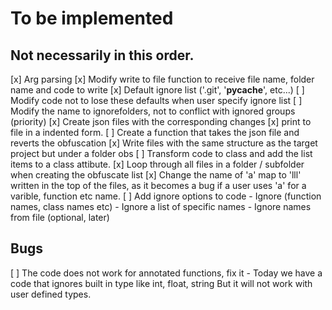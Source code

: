 # To be implemented

## Not necessarily in this order.

[x] Arg parsing
[x] Modify write to file function to receive file name, folder name and code to write
[x] Default ignore list ('.git', '__pycache__', etc...)
    [ ] Modify code not to lose these defaults when user specify ignore list
    [ ] Modify the name to ignorefolders, not to conflict with ignored groups (priority)
[x] Create json files with the corresponding changes
    [x] print to file in a indented form.
[ ] Create a function that takes the json file and reverts the obfuscation
[x] Write files with the same structure as the target project but under a folder obs
[ ] Transform code to class and add the list items to a class attibute.
[x] Loop through all files in a folder / subfolder when creating the obfuscate list
[x] Change the name of 'a' map to 'lll' written in the top of the files, as it becomes a bug
    if a user uses 'a' for a varible, function etc name.
[ ] Add ignore options to code
    - Ignore (function names, class names etc)
    - Ignore a list of specific names
    - Ignore names from file (optional, later)

## Bugs

[ ] The code does not work for annotated functions, fix it
    - Today we have a code that ignores built in type like int, float, string
      But it will not work with user defined types.
